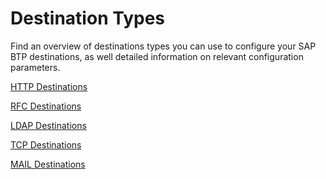 <!-- loio0cba3eebf48144e7b8f0fca2b88b4013 -->

# Destination Types

Find an overview of destinations types you can use to configure your SAP BTP destinations, as well detailed information on relevant configuration parameters.

[HTTP Destinations](http-destinations-42a0e6b.md)

[RFC Destinations](rfc-destinations-238d027.md)

[LDAP Destinations](ldap-destinations-8cb290f.md)

[TCP Destinations](tcp-destinations-f6d753f.md)

[MAIL Destinations](mail-destinations-e3de817.md)

